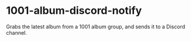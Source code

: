 # 1001-album-discord-notify

Grabs the latest album from a 1001 album group, and sends it to a Discord channel.

